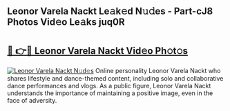 ## Leonor Varela Nackt Le𝚊k𝚎d N𝚞𝚍es - Part-cJ8 Photos Vid𝚎o Le𝚊ks juq0R

# <h2><a href="http://fb5xkyw.evod.top/?m=Leonor+Varela+Nackt">🔗 👉🔴 Leonor Varela Nackt Vid𝚎o Ph𝚘t𝚘s</a></h2>

[![Leonor Varela Nackt N𝚞d𝚎s](https://i.imgur.com/8V9OHl7.gif)](http://fb5xkyw.evod.top/?m=Leonor+Varela+Nackt)
Online personality Leonor Varela Nackt who shares lifestyle and dance-themed content, including solo and collaborative dance performances and vlogs. As a public figure, Leonor Varela Nackt understands the importance of maintaining a positive image, even in the face of adversity. 
